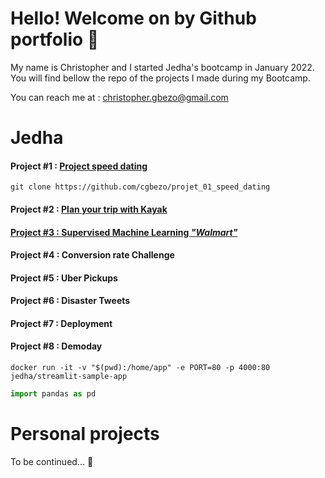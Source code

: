 

# Hello! Welcome on by Github portfolio 🙂

My name is Christopher and I started Jedha's bootcamp in January 2022. You will find bellow the repo of the projects I made during my Bootcamp.

You can reach me at : christopher.gbezo@gmail.com


# Jedha

#### Project #1 : [Project speed dating](https://github.com/cgbezo/projet_01_speed_dating)

`git clone https://github.com/cgbezo/projet_01_speed_dating`

#### Project #2 : [Plan your trip with Kayak](https://github.com/cgbezo/projet_02_kayak)

#### [Project #3 : Supervised Machine Learning *"Walmart"*](https://github.com/cgbezo/projet03_walmart)

#### Project #4 : Conversion rate Challenge

#### Project #5 : Uber Pickups

#### Project #6 : Disaster Tweets

#### Project #7 : Deployment

#### Project #8 : Demoday

`docker run -it -v "$(pwd):/home/app" -e PORT=80 -p 4000:80 jedha/streamlit-sample-app`


```python 
import pandas as pd

```



# Personal projects
To be continued... 🚀
